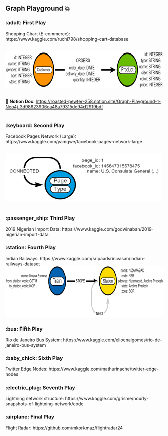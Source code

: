 ## Graph Playground  :boom:

<h3> :adult: First Play </h3>
Shopping Chart (E-commerce): https://www.kaggle.com/ruchi798/shopping-cart-database


<br><img src="https://github.com/BiaPri/Graph_Field/blob/master/images/E-Commerce_Graph.png?raw=true" width="807" height="116"></img></br> 


<br>:open_book: **Notion Doc**: https://roasted-pewter-258.notion.site/Graph-Playground-1-Neo4j-3d98623906ea48a79315de94d2919bdf</br>
<br>
<h3> :keyboard: Second Play </h3>
Facebook Pages Network (Large): https://www.kaggle.com/yamqwe/facebook-pages-network-large

<br><img src="https://github.com/BiaPri/Graph_Field/blob/master/images/Facebook.PNG?raw=true" width="500" height="150" /></img></br>
<br>
<h3> :passenger_ship: Third Play </h3>
2019 Nigerian Import Data: https://www.kaggle.com/godwinabah/2019-nigerian-import-data

<br>
<h3> :station: Fourth Play </h3>
Indian Railways: https://www.kaggle.com/sripaadsrinivasan/indian-railways-dataset
<br><img src="https://github.com/BiaPri/Graph_Field/blob/master/images/Indian_Railway.png?raw=true" width="850" height="161" /></img></br>

<h3> :bus: Fifth Play </h3>
Rio de Janeiro Bus System: https://www.kaggle.com/elioenaigomes/rio-de-janeiro-bus-system
<br>
<h3> :baby_chick: Sixth Play </h3>
Twitter Edge Nodes: https://www.kaggle.com/mathurinache/twitter-edge-nodes
<br>
<h3> :electric_plug: Seventh Play </h3>
Lightning network structure: https://www.kaggle.com/grisme/hourly-snapshots-of-lightning-network/code
<br>
<h3> :airplane: Final Play </h3>
Flight Radar: https://github.com/mkorkmaz/flightradar24

